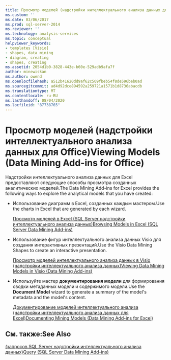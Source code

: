 ```yaml
---
title: Просмотр моделей (надстройки интеллектуального анализа данных для Office) | Документация Майкрософт
ms.custom: ''
ms.date: 03/06/2017
ms.prod: sql-server-2014
ms.reviewer: ''
ms.technology: analysis-services
ms.topic: conceptual
helpviewer_keywords:
- templates [Visio]
- shapes, data mining
- diagram, creating
- shapes, creating
ms.assetid: 2054d1b0-3828-443e-b60e-529adb9afa7f
author: minewiskan
ms.author: owend
ms.openlocfilehash: a512b41620dd9af62c509fbeb54f8de596beb0ad
ms.sourcegitcommit: ad4d92dce894592a259721a1571b1d8736abacdb
ms.translationtype: MT
ms.contentlocale: ru-RU
ms.lasthandoff: 08/04/2020
ms.locfileid: "87738765"
---
```

# <a name="viewing-models-data-mining-add-ins-for-office"></a><span data-ttu-id="23989-102">Просмотр моделей (надстройки интеллектуального анализа данных для Office)</span><span class="sxs-lookup"><span data-stu-id="23989-102">Viewing Models (Data Mining Add-ins for Office)</span></span>
  <span data-ttu-id="23989-103">Надстройки интеллектуального анализа данных для Excel предоставляют следующие способы просмотра созданных аналитических моделей.</span><span class="sxs-lookup"><span data-stu-id="23989-103">The Data Mining Add-ins for Excel provides the following ways to explore the analytical models that you have created:</span></span>  
  
-   <span data-ttu-id="23989-104">Использование диаграмм в Excel, созданных каждым мастером.</span><span class="sxs-lookup"><span data-stu-id="23989-104">Use the charts in Excel that are generated by each wizard.</span></span>  
  
     [<span data-ttu-id="23989-105">Просмотр моделей в Excel &#40;SQL Server надстройки интеллектуального анализа данных&#41;</span><span class="sxs-lookup"><span data-stu-id="23989-105">Browsing Models in Excel &#40;SQL Server Data Mining Add-ins&#41;</span></span>](browsing-models-in-excel-sql-server-data-mining-add-ins.md)  
  
-   <span data-ttu-id="23989-106">Использование фигур интеллектуального анализа данных Visio для создания интерактивных презентаций.</span><span class="sxs-lookup"><span data-stu-id="23989-106">Use the Visio Data Mining Shapes to create an interactive presentation.</span></span>  
  
     [<span data-ttu-id="23989-107">Просмотр моделей интеллектуального анализа данных в Visio &#40;надстройки интеллектуального анализа данных&#41;</span><span class="sxs-lookup"><span data-stu-id="23989-107">Viewing Data Mining Models in Visio &#40;Data Mining Add-ins&#41;</span></span>](viewing-data-mining-models-in-visio-data-mining-add-ins.md)  
  
-   <span data-ttu-id="23989-108">Используйте мастер **документирования модели** для формирования сводки метаданных модели и содержимого модели.</span><span class="sxs-lookup"><span data-stu-id="23989-108">Use the **Document Model** wizard to generate a summary of the model's metadata and the model's content.</span></span>  
  
     [<span data-ttu-id="23989-109">Документирование моделей интеллектуального анализа &#40;надстройки интеллектуального анализа данных для Excel&#41;</span><span class="sxs-lookup"><span data-stu-id="23989-109">Documenting Mining Models &#40;Data Mining Add-ins for Excel&#41;</span></span>](documenting-mining-models-data-mining-add-ins-for-excel.md)  
  
## <a name="see-also"></a><span data-ttu-id="23989-110">См. также:</span><span class="sxs-lookup"><span data-stu-id="23989-110">See Also</span></span>  
 [<span data-ttu-id="23989-111">&#40;запросов SQL Server надстройки интеллектуального анализа данных&#41;</span><span class="sxs-lookup"><span data-stu-id="23989-111">Query &#40;SQL Server Data Mining Add-ins&#41;</span></span>](query-sql-server-data-mining-add-ins.md)  
  
  
